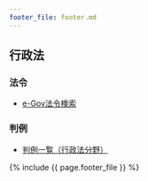 ```yaml
---
footer_file: footer.md
---
```



## 行政法

### 法令

- [e-Gov法令検索](https://elaws.e-gov.go.jp/search/elawsSearch/elaws_search/lsg0100/)


### 判例

- [判例一覧（行政法分野）](cases)


{% include {{ page.footer_file }}  %}
